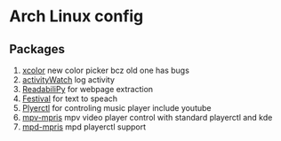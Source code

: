 # Arch Linux config

## Packages
1. [xcolor](https://github.com/Soft/xcolor) new color picker bcz old one has bugs
2. [activityWatch](https://activitywatch.net/) log activity
3. [ReadabiliPy](https://github.com/alan-turing-institute/ReadabiliPy) for webpage extraction
4. [Festival](https://wiki.archlinux.org/title/Festival) for text to speach
5. [Plyerctl](https://wiki.archlinux.org/title/MPRIS#Playerctl) for controling music player include youtube
6. [mpv-mpris](https://github.com/hoyon/mpv-mpris) mpv video player control with standard playerctl and kde
6. [mpd-mpris](https://github.com/natsukagami/mpd-mpris) mpd playerctl support




